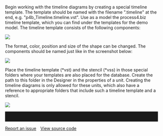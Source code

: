 
Begin working with the timeline diagrams by creating a special timeline
template. The template should be named with the filename ".timeline" at
the end, e.g. "p4b\_Timeline.timeline.vst". Use as a model the
process4.biz timeline template, which you can find under the templates
for the demo model. The timeline template consists of the following
components:

![](//images.ctfassets.net/utx1h0gfm1om/47eUhAL9zGCoGuUyKCwK62/71a96ede7e88d01a0b52a26d016e2e73/328701.png)

The format, color, position and size of the shape can be changed. The
components should be named just like in the screenshot below:

![](//images.ctfassets.net/utx1h0gfm1om/6iUg8dx1wkamWWgy2o0msk/e4f8e119563510750634ebd62e66f97c/328344.png)

Place the timeline template (\*vst) and the stencil (\*vss) in those
special folders where your templates are also placed for the database.
Create the path to this folder in the Designer in the properties of a
unit. Creating the timeline diagrams is only allowed for these units,
which also have a reference to appropriate folders that include such a
timeline template and a stencil.

![](//images.ctfassets.net/utx1h0gfm1om/5SSUPch7OgM68OW2IKkEyO/cbf7d2a75d1eb317f50107fb9e5b8c31/328345.png)
<hr style="padding-top:2rem" />
<a href="https://github.com/process4/docs/issues" target="_blank" class="bgw btn btn-primary btn-lg shadow-sm">Report an issue</a>
<a href="https://github.com/process4/docs" target="_blank" class="bgw btn btn-primary btn-lg shadow-sm" style="margin-left:10px;">View source code</a>
